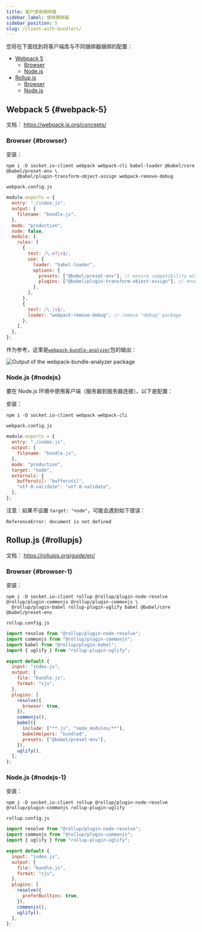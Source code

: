 ```yaml
---
title: 客户使用捆绑器
sidebar_label: 使用捆绑器
sidebar_position: 5
slug: /client-with-bundlers/
---
```


您将在下面找到将客户端库与不同捆绑器捆绑的配置：

- [Webpack 5](#webpack-5)
  - [Browser](#browser)
  - [Node.js](#nodejs)
- [Rollup.js](#rollup-js)
  - [Browser](#browser-1)
  - [Node.js](#nodejs-1)

## Webpack 5 {#webpack-5}

文档： https://webpack.js.org/concepts/

### Browser {#browser}

安装：

```
npm i -D socket.io-client webpack webpack-cli babel-loader @babel/core @babel/preset-env \
    @babel/plugin-transform-object-assign webpack-remove-debug
```

`webpack.config.js`

```js
module.exports = {
  entry: "./index.js",
  output: {
    filename: "bundle.js",
  },
  mode: "production",
  node: false,
  module: {
    rules: [
      {
        test: /\.m?js$/,
        use: {
          loader: "babel-loader",
          options: {
            presets: ["@babel/preset-env"], // ensure compatibility with older browsers
            plugins: ["@babel/plugin-transform-object-assign"], // ensure compatibility with IE 11
          },
        },
      },
      {
        test: /\.js$/,
        loader: "webpack-remove-debug", // remove "debug" package
      },
    ],
  },
};
```

作为参考，这里是[`webpack-bundle-analyzer`](https://www.npmjs.com/package/webpack-bundle-analyzer)包的输出：

![Output of the webpack-bundle-analyzer package](/images/bundle-analyzer-output.png)

### Node.js {#nodejs}

要在 Node.js 环境中使用客户端（服务器到服务器连接），以下是配置：

安装：

```
npm i -D socket.io-client webpack webpack-cli
```

`webpack.config.js`

```js
module.exports = {
  entry: "./index.js",
  output: {
    filename: "bundle.js",
  },
  mode: "production",
  target: "node",
  externals: {
    bufferutil: "bufferutil",
    "utf-8-validate": "utf-8-validate",
  },
};
```

注意：如果不设置 `target: "node"`，可能会遇到如下错误：

```
ReferenceError: document is not defined
```

## Rollup.js {#rollupjs}

文档： https://rollupjs.org/guide/en/

### Browser {#browser-1}

安装：

```
npm i -D socket.io-client rollup @rollup/plugin-node-resolve @rollup/plugin-commonjs @rollup/plugin-commonjs \
  @rollup/plugin-babel rollup-plugin-uglify babel @babel/core @babel/preset-env
```

`rollup.config.js`

```js
import resolve from "@rollup/plugin-node-resolve";
import commonjs from "@rollup/plugin-commonjs";
import babel from "@rollup/plugin-babel";
import { uglify } from "rollup-plugin-uglify";

export default {
  input: "index.js",
  output: {
    file: "bundle.js",
    format: "cjs",
  },
  plugins: [
    resolve({
      browser: true,
    }),
    commonjs(),
    babel({
      include: ["**.js", "node_modules/**"],
      babelHelpers: "bundled",
      presets: ["@babel/preset-env"],
    }),
    uglify(),
  ],
};
```


### Node.js {#nodejs-1}

安装：

```
npm i -D socket.io-client rollup @rollup/plugin-node-resolve @rollup/plugin-commonjs rollup-plugin-uglify
```

`rollup.config.js`

```js
import resolve from "@rollup/plugin-node-resolve";
import commonjs from "@rollup/plugin-commonjs";
import { uglify } from "rollup-plugin-uglify";

export default {
  input: "index.js",
  output: {
    file: "bundle.js",
    format: "cjs",
  },
  plugins: [
    resolve({
      preferBuiltins: true,
    }),
    commonjs(),
    uglify(),
  ],
};
```

